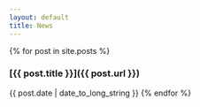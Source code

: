 ```yaml
---
layout: default
title: News
---
```


{% for post in site.posts %}
### [{{ post.title }}]({{ post.url }})
{{ post.date | date_to_long_string }}
{% endfor %}
